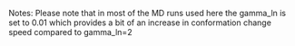 Notes: 
Please note that in most of the MD runs used here the gamma_ln is set to 0.01 which provides a bit of an increase in conformation change speed compared to gamma_ln=2
